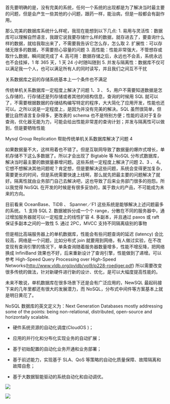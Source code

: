 首先要明确的是，没有完美的系统，任何一个系统的出现都是为了解决当时最主要的问题，但是会产生一些其他的小问题，跟药一样，能治病，但是一般都会有副作用。

那么完美的数据库系统什么样呢，我现在能想到以下几点: 1. 易用与灵活性：数据库可以理解自然语言，我跟它说我要存储什么样的数据，就存进去了，要查询什么样的数据，就给我取出来了，不需要我告诉它怎么存，怎么取 2. 扩展性：可以存储无限多的数据，不需要担心容量的问题 3. 高性能：性能非常强大，不管想存或取什么数据，瞬间就完成了 4. 高可用：数据存储之后，永远也不会丢，系统永远也不会挂掉，1 年 365 天，1 天 24 小时随叫随到 5. 并发与隔离性：数据库不仅可以满足我一个人，也可以满足所有人的同时读写，并且我们之间互不干扰

关系数据库之前的存储系统基本上一个条件也不满足

传统单机关系数据库一定程度上解决了问题 1、3 、 5，用户不需要知道数据是怎么存储的，行存储还是列存储或者其他的结构信息，查询的时候用 SQL 就可以了，不需要根据数据的存储结构编写特定的程序，大大简化了应用开发，性能也还可以。之所以说是一定程度上，是因为并没有完美的解决。SQL 虽然很简单，但要比自然语言复杂得多，更改表的 schema 也不是特别方便；性能的话对于复杂查询，优化器无能为力，可能会给出性能非常差的查询计划；并发与隔离性可以做到，但是要牺牲性能

Mysql Group Replication 帮助传统单机关系数据库解决了问题 4

如果数据量不大，这样用着也不错了。但是互联网导致了数据量的爆炸式增长，单机存储不下这么多数据了。所以才会出现了 Bigtable 等 NoSQL 分布式数据库，解决当时最主要的数据量暴增问题。这些系统一定程度上解决了问题 2、3 、 4。它想不想解决其他问题呢？肯定想，但是要解决这些问题，系统会变得更加复杂，需要更长的时间，但是系统需要快速上线啊，那么就先把最主要的问题解决了就好。隔离性就由业务部门自己去解决吧，这也导致了后来业务部门很多的抱怨。所以我觉得 NoSQL 在开发的时候是有很多妥协的，属于救火的产品，不可能成为未来的方向。

目前看来 OceanBase、TiDB 、 Spanner／F1 这些系统是能够解决上述问题最多的系统。 1. 支持 SQL 2. 数据被拆分成一个个 range，分散在不同的服务器中，通过增加服务器就可以一定程度上的线性扩容 4. 多副本，并且通过 paxos 或 raft 保证多副本之间的一致性 5. 通过 2PC，MVCC 支持不同隔离级别的事物

但是相比高端服务器上的单机数据库，性能会有些问题查询的延迟 (latency) 会比较高，网络是一个问题，比如分布式 join 就要用到网络，有人做过实验，在不改变现有查询引擎的情况下，单条查询随着服务器数量增多，性能不增反降，把网络换成 InfiniBand 效果也不好，后来重新设计了查询引擎，性能做到了递增。可以参考 High-Speed Query Processing over High-Speed Networks(http://www.vldb.org/pvldb/vol9/p228-roediger.pdf) 所以需要改变很多传统的做法，针对新硬件进行新的设计、优化，是可以大幅度提高性能的。

未来不敢说，单机数据库在很多场景下还是会有广泛应用的，NewSQL 最起码接下来的几年里都还有很大的发展潜力，而 NoSQL，分布式中间件等方案基本上就是明日黄花了。

NoSQL 数据库的英文定义为：Next Generation Databases mostly addressing some of the points: being non-relational, distributed, open-source and horizontally scalable.

- 硬件系统资源的自动化调度(CloudOS )；

- 应用的并行化和分布化实现业务的自动扩展；

- 基于初始配置的自动化业务开通和业务部署；

- 基于前述能力，实现基于 SLA、QoS 等策略的自动化质量保障、故障隔离和故障自愈；

- 基于大数据智能驱动的系统自动化和自动调优。

![](https://www.confluent.io/wp-content/uploads/platform_chart_updated.png)

![](https://www.confluent.io/wp-content/uploads/streaming_platform_rev.png)
